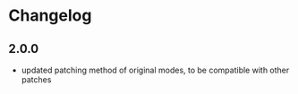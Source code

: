 # Changelog

## 2.0.0

- updated patching method of original modes, to be compatible with other patches